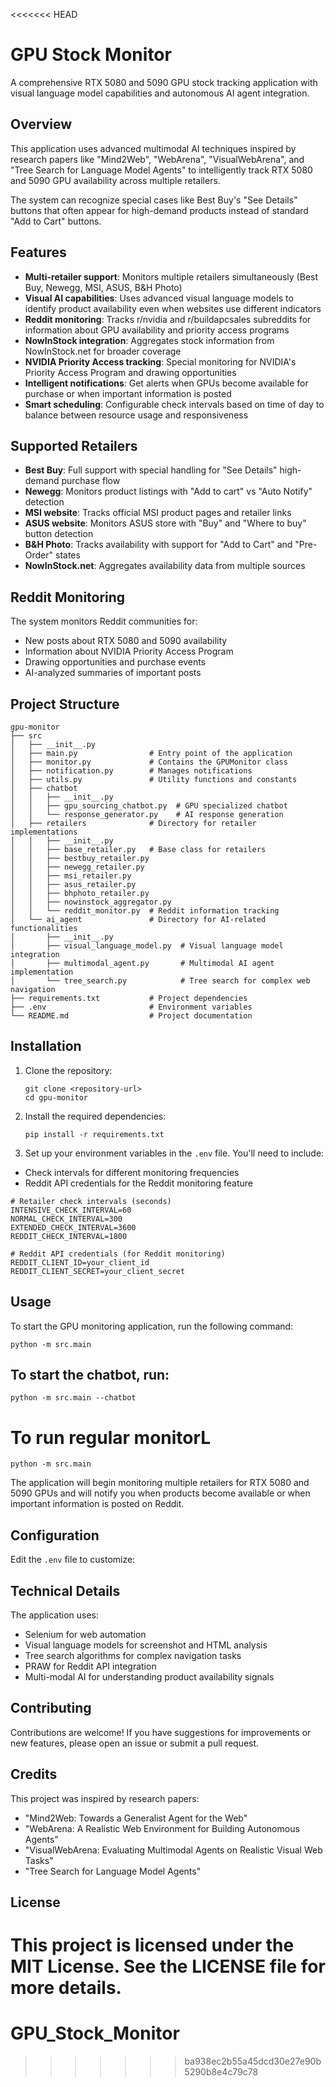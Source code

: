 <<<<<<< HEAD
# GPU Stock Monitor

A comprehensive RTX 5080 and 5090 GPU stock tracking application with visual language model capabilities and autonomous AI agent integration.

## Overview

This application uses advanced multimodal AI techniques inspired by research papers like "Mind2Web", "WebArena", "VisualWebArena", and "Tree Search for Language Model Agents" to intelligently track RTX 5080 and 5090 GPU availability across multiple retailers.

The system can recognize special cases like Best Buy's "See Details" buttons that often appear for high-demand products instead of standard "Add to Cart" buttons.

## Features

- **Multi-retailer support**: Monitors multiple retailers simultaneously (Best Buy, Newegg, MSI, ASUS, B&H Photo)
- **Visual AI capabilities**: Uses advanced visual language models to identify product availability even when websites use different indicators
- **Reddit monitoring**: Tracks r/nvidia and r/buildapcsales subreddits for information about GPU availability and priority access programs
- **NowInStock integration**: Aggregates stock information from NowInStock.net for broader coverage
- **NVIDIA Priority Access tracking**: Special monitoring for NVIDIA's Priority Access Program and drawing opportunities
- **Intelligent notifications**: Get alerts when GPUs become available for purchase or when important information is posted
- **Smart scheduling**: Configurable check intervals based on time of day to balance between resource usage and responsiveness

## Supported Retailers

- **Best Buy**: Full support with special handling for "See Details" high-demand purchase flow
- **Newegg**: Monitors product listings with "Add to cart" vs "Auto Notify" detection
- **MSI website**: Tracks official MSI product pages and retailer links
- **ASUS website**: Monitors ASUS store with "Buy" and "Where to buy" button detection
- **B&H Photo**: Tracks availability with support for "Add to Cart" and "Pre-Order" states
- **NowInStock.net**: Aggregates availability data from multiple sources

## Reddit Monitoring

The system monitors Reddit communities for:
- New posts about RTX 5080 and 5090 availability
- Information about NVIDIA Priority Access Program
- Drawing opportunities and purchase events
- AI-analyzed summaries of important posts

## Project Structure

```
gpu-monitor
├── src
│   ├── __init__.py
│   ├── main.py                # Entry point of the application
│   ├── monitor.py             # Contains the GPUMonitor class
│   ├── notification.py        # Manages notifications
│   ├── utils.py               # Utility functions and constants
│   ├── chatbot
│   │   ├── __init__.py
│   │   ├── gpu_sourcing_chatbot.py  # GPU specialized chatbot
│   │   └── response_generator.py    # AI response generation
│   ├── retailers              # Directory for retailer implementations
│   │   ├── __init__.py
│   │   ├── base_retailer.py   # Base class for retailers
│   │   ├── bestbuy_retailer.py
│   │   ├── newegg_retailer.py
│   │   ├── msi_retailer.py
│   │   ├── asus_retailer.py
│   │   ├── bhphoto_retailer.py
│   │   ├── nowinstock_aggregator.py
│   │   └── reddit_monitor.py  # Reddit information tracking
│   └── ai_agent               # Directory for AI-related functionalities
│       ├── __init__.py
│       ├── visual_language_model.py  # Visual language model integration
│       ├── multimodal_agent.py       # Multimodal AI agent implementation
│       └── tree_search.py            # Tree search for complex web navigation
├── requirements.txt           # Project dependencies
├── .env                       # Environment variables
└── README.md                  # Project documentation
```

## Installation

1. Clone the repository:
   ```
   git clone <repository-url>
   cd gpu-monitor
   ```

2. Install the required dependencies:
   ```
   pip install -r requirements.txt
   ```

3. Set up your environment variables in the `.env` file. You'll need to include:
- Check intervals for different monitoring frequencies
- Reddit API credentials for the Reddit monitoring feature

```
# Retailer check intervals (seconds)
INTENSIVE_CHECK_INTERVAL=60
NORMAL_CHECK_INTERVAL=300
EXTENDED_CHECK_INTERVAL=3600
REDDIT_CHECK_INTERVAL=1800

# Reddit API credentials (for Reddit monitoring)
REDDIT_CLIENT_ID=your_client_id
REDDIT_CLIENT_SECRET=your_client_secret
```

## Usage

To start the GPU monitoring application, run the following command:

```
python -m src.main
```
## To start the chatbot, run:

```
python -m src.main --chatbot
```

# To run regular monitorL

```
python -m src.main
```


The application will begin monitoring multiple retailers for RTX 5080 and 5090 GPUs and will notify you when products become available or when important information is posted on Reddit.

## Configuration

Edit the `.env` file to customize:

## Technical Details

The application uses:
- Selenium for web automation
- Visual language models for screenshot and HTML analysis
- Tree search algorithms for complex navigation tasks
- PRAW for Reddit API integration
- Multi-modal AI for understanding product availability signals

## Contributing

Contributions are welcome! If you have suggestions for improvements or new features, please open an issue or submit a pull request.

## Credits

This project was inspired by research papers:
- "Mind2Web: Towards a Generalist Agent for the Web"
- "WebArena: A Realistic Web Environment for Building Autonomous Agents"
- "VisualWebArena: Evaluating Multimodal Agents on Realistic Visual Web Tasks"
- "Tree Search for Language Model Agents"

## License

This project is licensed under the MIT License. See the LICENSE file for more details.
=======
# GPU_Stock_Monitor
>>>>>>> ba938ec2b55a45dcd30e27e90b5290b8e4c79c78

